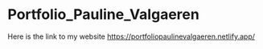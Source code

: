 # Portfolio_Pauline_Valgaeren
Here is the link to my website https://portfoliopaulinevalgaeren.netlify.app/
